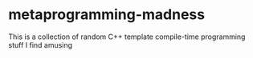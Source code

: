 # metaprogramming-madness
This is a collection of random C++ template compile-time programming stuff I find amusing
